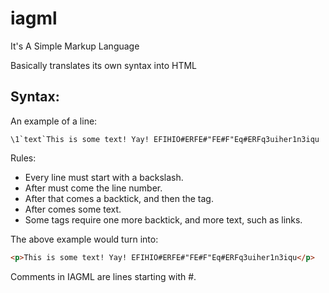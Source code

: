 # iagml
It's A Simple Markup Language

Basically translates its own syntax into HTML

## Syntax:

An example of a line:
```iagml
\1`text`This is some text! Yay! EFIHIO#ERFE#"FE#F"Eq#ERFq3uiher1n3iqu
```

Rules:

* Every line must start with a backslash.
* After must come the line number.
* After that comes a backtick, and then the tag.
* After comes some text.
* Some tags require one more backtick, and more text, such as links.

The above example would turn into:
```html
<p>This is some text! Yay! EFIHIO#ERFE#"FE#F"Eq#ERFq3uiher1n3iqu</p>
```

Comments in IAGML are lines starting with #.
